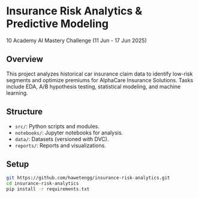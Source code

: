 # Insurance Risk Analytics & Predictive Modeling
10 Academy AI Mastery Challenge (11 Jun - 17 Jun 2025)

## Overview
This project analyzes historical car insurance claim data to identify low-risk segments and optimize premiums for AlphaCare Insurance Solutions. Tasks include EDA, A/B hypothesis testing, statistical modeling, and machine learning.

## Structure
- `src/`: Python scripts and modules.
- `notebooks/`: Jupyter notebooks for analysis.
- `data/`: Datasets (versioned with DVC).
- `reports/`: Reports and visualizations.

## Setup
```bash
git https://github.com/hawetengg/insurance-risk-analytics.git
cd insurance-risk-analytics
pip install -r requirements.txt